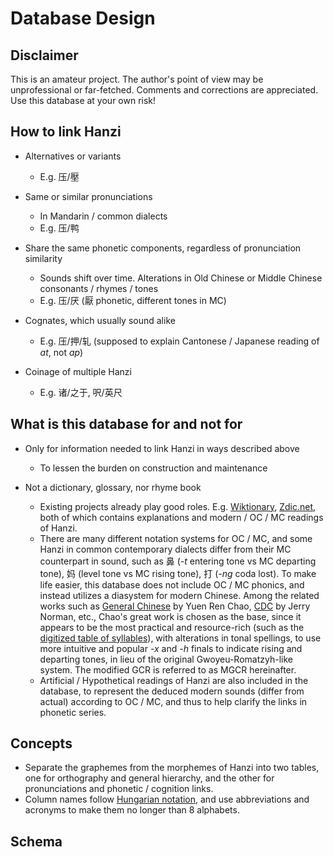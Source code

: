 # Database Design

## Disclaimer

This is an amateur project. The author's point of view may be unprofessional or far-fetched. Comments and corrections are appreciated. Use this database at your own risk!
 
## How to link Hanzi

* Alternatives or variants
	* E.g. 压/壓

* Same or similar pronunciations
	* In Mandarin / common dialects
	* E.g. 压/鸭

* Share the same phonetic components, regardless of pronunciation similarity
	* Sounds shift over time. Alterations in Old Chinese or Middle Chinese consonants / rhymes / tones
	* E.g. 压/厌 (厭 phonetic, different tones in MC)

* Cognates, which usually sound alike
	* E.g. 压/押/轧 (supposed to explain Cantonese / Japanese reading of *at*, not *ap*)

* Coinage of multiple Hanzi
	* E.g. 诸/之于, 呎/英尺

## What is this database for and not for

* Only for information needed to link Hanzi in ways described above
	* To lessen the burden on construction and maintenance

* Not a dictionary, glossary, nor rhyme book
	* Existing projects already play good roles. E.g. [Wiktionary](https://en.wiktionary.org), [Zdic.net](http://www.zdic.net), both of which contains explanations and modern / OC / MC readings of Hanzi.
	* There are many different notation systems for OC / MC, and some Hanzi in common contemporary dialects differ from their MC counterpart in sound, such as 鼻 (*-t* entering tone vs MC departing tone), 妈 (level tone vs MC rising tone), 打 (*-ng* coda lost). To make life easier, this database does not include OC / MC phonics, and instead utilizes a diasystem for modern Chinese. Among the related works such as [General Chinese](https://en.wikipedia.org/wiki/General_Chinese) by Yuen Ren Chao, [CDC](http://www.cssn.cn/yyx/yyx_fy/201505/t20150512_1776011.shtml) by Jerry Norman, etc., Chao's great work is chosen as the base, since it appears to be the most practical and resource-rich (such as the [digitized table of syllables](https://www.newsmth.net/bbscon.php?bid=203&id=78461)), with alterations in tonal spellings, to use more intuitive and popular *-x* and *-h* finals to indicate rising and departing tones, in lieu of the original Gwoyeu-Romatzyh-like system. The modified GCR is referred to as MGCR hereinafter.
	* Artificial / Hypothetical readings of Hanzi are also included in the database, to represent the deduced modern sounds (differ from actual) according to OC / MC, and thus to help clarify the links in phonetic series.

## Concepts

* Separate the graphemes from the morphemes of Hanzi into two tables, one for orthography and general hierarchy, and the other for pronunciations and phonetic / cognition links.
* Column names follow [Hungarian notation](https://en.wikipedia.org/wiki/Hungarian_notation), and use abbreviations and acronyms to make them no longer than 8 alphabets.

## Schema

